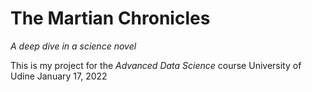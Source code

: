 # The Martian Chronicles
*A deep dive in a science novel*

This is my project for the *Advanced Data Science* course
University of Udine
January 17, 2022
